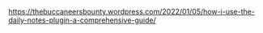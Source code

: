 https://thebuccaneersbounty.wordpress.com/2022/01/05/how-i-use-the-daily-notes-plugin-a-comprehensive-guide/